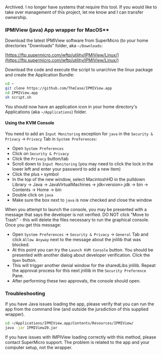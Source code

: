 Archived.  I no longer have systems that require this tool.  If you would like to take over management of this project, let me know and I can transfer ownership.

### IPMIView (java) App wrapper for MacOS**

Download the latest IPMIView software from SuperMicro (to your home directories "Downloads" folder, aka `~/Downloads`:

[https://ftp.supermicro.com/wftp/utility/IPMIView/Linux/](https://ftp.supermicro.com/wftp/utility/IPMIView/Linux/)

Download the code and execute the script to unarchive the linux package and create the Application Bundle:
```bash
cd ~
git clone https://github.com/TheCase/IPMIView.app
cd IPMIView.app
sh script.sh
```

You should now have an application icon in your home directory's Applications (aka `~/Applications`) folder.

#### Using the KVM Console

You need to add an `Input Monitoring` exception for `java` in the `Security & Privacy` -\> `Privacy` Tab in `System Preferences`:

- Open `System Preferences`
- Click on `Security & Privacy`
- Click the `Privacy` button/tab
- Scroll down to `Input Monitoring`
(you may need to click the lock in the lower left and enter your password to add a new item)
- Click the plus `+` symbol
- In the top of the new window, select MacintoshHD in the pulldown
Library -> Java -> JavaVirtualMachines -> jdk\<version\>.jdk -> bin -> Contents -> Home -> bin
- Double click on `java`
- Make sure the box next to `java` is now checked and close the window

When you attempt to launch the console, you may be presented with a message that says the developer is not verified.  DO NOT click "Move to Trash" - this will  delete the files necessary to run the graphical console.  Once you get this message:

- Open `System Preferences` -> `Security & Privacy` -> `General` Tab and click `Allow Anyway` next to the message about the jnlilib that was blocked.
- At this point you can try the `Launch KVM Console` button. You should be presented with another dialog about developer verification. Click the `Open` button.
- This will trigger another denial window for the sharedLibs jnlilib. Repeat the approval process for this next jnlilib in the `Security Preference` Pane.
- After performing these two approvals, the console should open.


### Troubleshooting

If you have Java issues loading the app, please verify that you can run the app from the command line (and outside the jursdiction of this supplied wrapper).

```bash
cd ~/Applications/IPMIView.app/Contents/Resources/IPMIView/
java -jar IPMIView20.jar
```

If you have issues with IMPIView loading correctly with this method, please contact SuperMicro support. The problem is related to the app and your computer setup, not the wrapper.
